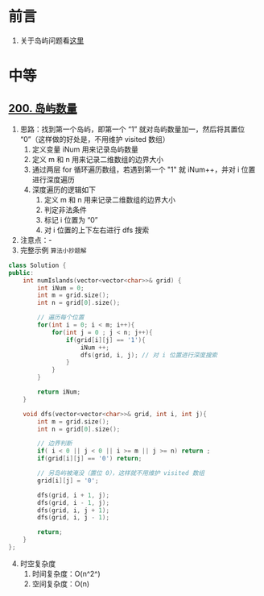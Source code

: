 # 前言

1. 关于岛屿问题看[这里](https://www.yuque.com/fromdark/yx0hps/nx0bxivgao3lqyki)

# 中等

## [200. 岛屿数量](https://leetcode.cn/problems/number-of-islands/)

1. 思路：找到第一个岛屿，即第一个 “1” 就对岛屿数量加一，然后将其置位 “0”（这样做的好处是，不用维护 visited 数组）
   1. 定义变量 iNum 用来记录岛屿数量
   2. 定义 m 和 n 用来记录二维数组的边界大小
   3. 通过两层 for 循环遍历数组，若遇到第一个 "1" 就 iNum++，并对 i 位置进行深度遍历
   4. 深度遍历的逻辑如下
      1. 定义 m 和 n 用来记录二维数组的边界大小
      2. 判定非法条件
      3. 标记 i 位置为 “0”
      4. 对 i 位置的上下左右进行 dfs 搜索
2. 注意点：-
3. 完整示例 ```算法小抄题解```

```c++
class Solution {
public:
    int numIslands(vector<vector<char>>& grid) {
        int iNum = 0;
        int m = grid.size();
        int n = grid[0].size();

        // 遍历每个位置
        for(int i = 0; i < m; i++){
            for(int j = 0 ; j < n; j++){
                if(grid[i][j] == '1'){
                    iNum ++;
                    dfs(grid, i, j); // 对 i 位置进行深度搜索
                }
            }
        }

        return iNum;
    }

    void dfs(vector<vector<char>>& grid, int i, int j){
        int m = grid.size();
        int n = grid[0].size();

        // 边界判断
        if( i < 0 || j < 0 || i >= m || j >= n) return ;
        if(grid[i][j] == '0') return;

        // 另岛屿被淹没（置位 0），这样就不用维护 visited 数组
        grid[i][j] = '0';

        dfs(grid, i + 1, j);
        dfs(grid, i - 1, j);
        dfs(grid, i, j + 1);
        dfs(grid, i, j - 1);

        return;
    }
};
```

4. 时空复杂度
   1. 时间复杂度：O(n^2^)
   2. 空间复杂度：O(n)